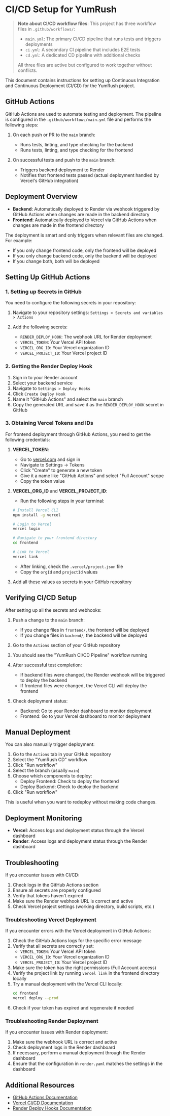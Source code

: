 # CI/CD Setup for YumRush

> **Note about CI/CD workflow files**: This project has three workflow files in `.github/workflows/`:
> - `main.yml`: The primary CI/CD pipeline that runs tests and triggers deployments
> - `ci.yml`: A secondary CI pipeline that includes E2E tests
> - `cd.yml`: A dedicated CD pipeline with additional checks
>
> All three files are active but configured to work together without conflicts.

This document contains instructions for setting up Continuous Integration and Continuous Deployment (CI/CD) for the YumRush project.

## GitHub Actions

GitHub Actions are used to automate testing and deployment. The pipeline is configured in the `.github/workflows/main.yml` file and performs the following steps:

1. On each push or PR to the `main` branch:
   - Runs tests, linting, and type checking for the backend
   - Runs tests, linting, and type checking for the frontend

2. On successful tests and push to the `main` branch:
   - Triggers backend deployment to Render
   - Notifies that frontend tests passed (actual deployment handled by Vercel's GitHub integration)

## Deployment Overview

- **Backend**: Automatically deployed to Render via webhook triggered by GitHub Actions when changes are made in the backend directory
- **Frontend**: Automatically deployed to Vercel via GitHub Actions when changes are made in the frontend directory

The deployment is smart and only triggers when relevant files are changed. For example:
- If you only change frontend code, only the frontend will be deployed
- If you only change backend code, only the backend will be deployed
- If you change both, both will be deployed

## Setting Up GitHub Actions

### 1. Setting up Secrets in GitHub

You need to configure the following secrets in your repository:

1. Navigate to your repository settings: `Settings > Secrets and variables > Actions`
2. Add the following secrets:

   - `RENDER_DEPLOY_HOOK`: The webhook URL for Render deployment
   - `VERCEL_TOKEN`: Your Vercel API token
   - `VERCEL_ORG_ID`: Your Vercel organization ID
   - `VERCEL_PROJECT_ID`: Your Vercel project ID

### 2. Getting the Render Deploy Hook

1. Sign in to your Render account
2. Select your backend service
3. Navigate to `Settings > Deploy Hooks`
4. Click `Create Deploy Hook`
5. Name it "GitHub Actions" and select the `main` branch
6. Copy the generated URL and save it as the `RENDER_DEPLOY_HOOK` secret in GitHub

### 3. Obtaining Vercel Tokens and IDs

For frontend deployment through GitHub Actions, you need to get the following credentials:

1. **VERCEL_TOKEN**:
   - Go to [vercel.com](https://vercel.com) and sign in
   - Navigate to Settings → Tokens
   - Click "Create" to generate a new token
   - Give it a name like "GitHub Actions" and select "Full Account" scope
   - Copy the token value

2. **VERCEL_ORG_ID** and **VERCEL_PROJECT_ID**:
   - Run the following steps in your terminal:
   ```bash
   # Install Vercel CLI
   npm install -g vercel
   
   # Login to Vercel
   vercel login
   
   # Navigate to your frontend directory
   cd frontend
   
   # Link to Vercel
   vercel link
   ```
   - After linking, check the `.vercel/project.json` file
   - Copy the `orgId` and `projectId` values

3. Add all these values as secrets in your GitHub repository

## Verifying CI/CD Setup

After setting up all the secrets and webhooks:

1. Push a change to the `main` branch:
   - If you change files in `frontend/`, the frontend will be deployed
   - If you change files in `backend/`, the backend will be deployed

2. Go to the `Actions` section of your GitHub repository
3. You should see the "YumRush CI/CD Pipeline" workflow running
4. After successful test completion:
   - If backend files were changed, the Render webhook will be triggered to deploy the backend
   - If frontend files were changed, the Vercel CLI will deploy the frontend

5. Check deployment status:
   - Backend: Go to your Render dashboard to monitor deployment
   - Frontend: Go to your Vercel dashboard to monitor deployment

## Manual Deployment

You can also manually trigger deployment:

1. Go to the `Actions` tab in your GitHub repository
2. Select the "YumRush CD" workflow
3. Click "Run workflow"
4. Select the branch (usually `main`)
5. Choose which components to deploy:
   - Deploy Frontend: Check to deploy the frontend
   - Deploy Backend: Check to deploy the backend
6. Click "Run workflow"

This is useful when you want to redeploy without making code changes.

## Deployment Monitoring

- **Vercel**: Access logs and deployment status through the Vercel dashboard
- **Render**: Access logs and deployment status through the Render dashboard

## Troubleshooting

If you encounter issues with CI/CD:

1. Check logs in the GitHub Actions section
2. Ensure all secrets are properly configured
3. Verify that tokens haven't expired
4. Make sure the Render webhook URL is correct and active
5. Check Vercel project settings (working directory, build scripts, etc.)

### Troubleshooting Vercel Deployment

If you encounter errors with the Vercel deployment in GitHub Actions:

1. Check the GitHub Actions logs for the specific error message
2. Verify that all secrets are correctly set:
   - `VERCEL_TOKEN`: Your Vercel API token
   - `VERCEL_ORG_ID`: Your Vercel organization ID
   - `VERCEL_PROJECT_ID`: Your Vercel project ID
3. Make sure the token has the right permissions (Full Account access)
4. Verify the project link by running `vercel link` in the frontend directory locally
5. Try a manual deployment with the Vercel CLI locally:
   ```bash
   cd frontend
   vercel deploy --prod
   ```
6. Check if your token has expired and regenerate if needed

### Troubleshooting Render Deployment

If you encounter issues with Render deployment:

1. Make sure the webhook URL is correct and active
2. Check deployment logs in the Render dashboard
3. If necessary, perform a manual deployment through the Render dashboard
4. Ensure that the configuration in `render.yaml` matches the settings in the dashboard

## Additional Resources

- [GitHub Actions Documentation](https://docs.github.com/en/actions)
- [Vercel CI/CD Documentation](https://vercel.com/docs/concepts/git/vercel-for-github)
- [Render Deploy Hooks Documentation](https://render.com/docs/deploy-hooks)